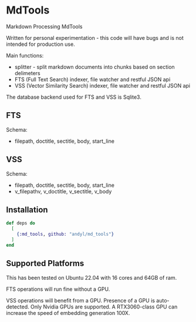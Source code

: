 # MdTools

Markdown Processing MdTools

Written for personal experimentation - this code will have bugs and is not
intended for production use.

Main functions:

- splitter - split markdown documents into chunks based on section delimeters 
- FTS (Full Text Search) indexer, file watcher and restful JSON api 
- VSS (Vector Similarity Search) indexer, file watcher and restful JSON api  

The database backend used for FTS and VSS is Sqlite3. 

## FTS 

Schema: 
- filepath, doctitle, sectitle, body, start_line

## VSS

Schema: 
- filepath, doctitle, sectitle, body, start_line
- v_filepathv, v_doctitle, v_sectitle, v_body

## Installation

```elixir
def deps do
  [
    {:md_tools, github: "andyl/md_tools"} 
  ]
end
```

## Supported Platforms 

This has been tested on Ubuntu 22.04 with 16 cores and 64GB of ram. 

FTS operations will run fine without a GPU.

VSS operations will benefit from a GPU.  Presence of a GPU is auto-detected.
Only Nvidia GPUs are supported. A RTX3060-class GPU can increase the speed of
embedding generation 100X.

